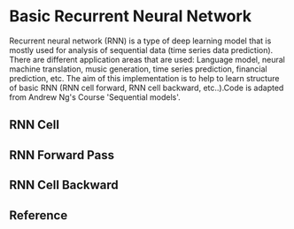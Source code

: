 # Basic Recurrent Neural Network

Recurrent neural network (RNN) is a type of deep learning model that is mostly used for analysis of sequential data (time series data prediction). There are different application areas that are used: Language model, neural machine translation, music generation, time series prediction, financial prediction, etc. The aim of this implementation is to help to learn structure of basic RNN (RNN cell forward, RNN cell backward, etc..).Code is adapted from Andrew Ng's Course 'Sequential models'.

## RNN Cell

## RNN Forward Pass

## RNN Cell Backward

## Reference


